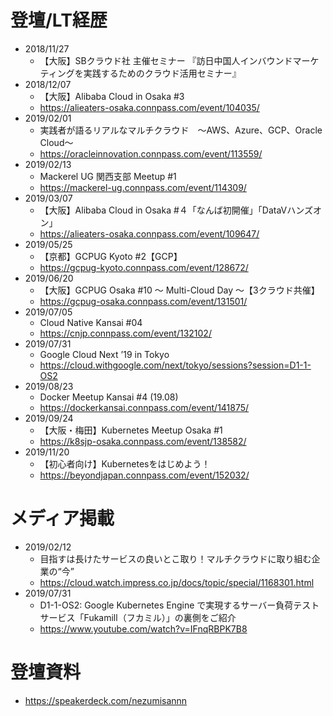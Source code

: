 # 登壇/LT経歴
- 2018/11/27
    - 【大阪】SBクラウド社 主催セミナー 『訪日中国人インバウンドマーケティングを実践するためのクラウド活用セミナー』
- 2018/12/07
    - 【大阪】Alibaba Cloud in Osaka #3
    - https://alieaters-osaka.connpass.com/event/104035/
- 2019/02/01
    - 実践者が語るリアルなマルチクラウド　～AWS、Azure、GCP、Oracle Cloud～
    - https://oracleinnovation.connpass.com/event/113559/
- 2019/02/13
    - Mackerel UG 関西支部 Meetup #1
    - https://mackerel-ug.connpass.com/event/114309/
- 2019/03/07
    - 【大阪】Alibaba Cloud in Osaka #４「なんば初開催」「DataVハンズオン」
    - https://alieaters-osaka.connpass.com/event/109647/
- 2019/05/25
    - 【京都】GCPUG Kyoto #2【GCP】
    - https://gcpug-kyoto.connpass.com/event/128672/
- 2019/06/20
    - 【大阪】GCPUG Osaka #10 ～ Multi-Cloud Day ～【3クラウド共催】
    - https://gcpug-osaka.connpass.com/event/131501/
- 2019/07/05
    - Cloud Native Kansai #04
    - https://cnjp.connpass.com/event/132102/
- 2019/07/31
    - Google Cloud Next ’19 in Tokyo
    - https://cloud.withgoogle.com/next/tokyo/sessions?session=D1-1-OS2
- 2019/08/23
    - Docker Meetup Kansai #4 (19.08)
    - https://dockerkansai.connpass.com/event/141875/
- 2019/09/24
    - 【大阪・梅田】Kubernetes Meetup Osaka #1
    - https://k8sjp-osaka.connpass.com/event/138582/
- 2019/11/20
    - 【初心者向け】Kubernetesをはじめよう！
    - https://beyondjapan.connpass.com/event/152032/ 
    
# メディア掲載
- 2019/02/12
    - 目指すは長けたサービスの良いとこ取り！マルチクラウドに取り組む企業の“今”
    - https://cloud.watch.impress.co.jp/docs/topic/special/1168301.html
- 2019/07/31
    - D1-1-OS2: Google Kubernetes Engine で実現するサーバー負荷テストサービス「Fukamill（フカミル）」の裏側をご紹介
    - https://www.youtube.com/watch?v=IFnqRBPK7B8

# 登壇資料
- https://speakerdeck.com/nezumisannn